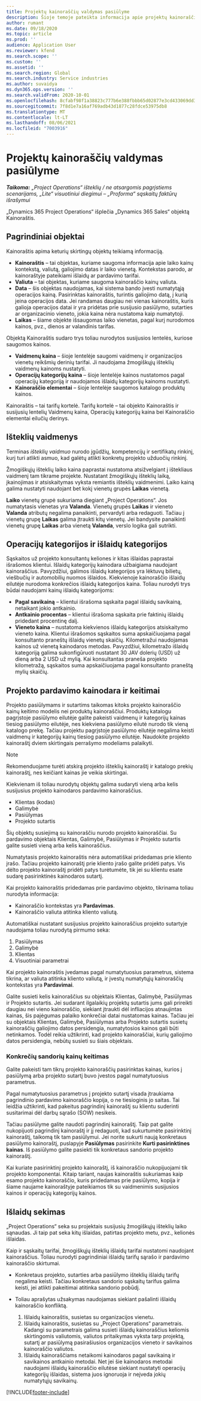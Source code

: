```yaml
---
title: Projektų kainoraščių valdymas pasiūlyme
description: Šioje temoje pateikta informacija apie projektų kainoraščio objektą.
author: rumant
ms.date: 09/18/2020
ms.topic: article
ms.prod: ''
audience: Application User
ms.reviewer: kfend
ms.search.scope: ''
ms.custom: ''
ms.assetid: ''
ms.search.region: Global
ms.search.industry: Service industries
ms.author: suvaidya
ms.dyn365.ops.version: ''
ms.search.validFrom: 2020-10-01
ms.openlocfilehash: 8cfabf98f1a38823c777b6e388fbbb65d02877e3cd433069dd3845c292f2b277
ms.sourcegitcommit: 7f8d1e7a16af769adb43d1877c28fdce53975db8
ms.translationtype: MT
ms.contentlocale: lt-LT
ms.lasthandoff: 08/06/2021
ms.locfileid: "7003916"
---
```

# <a name="manage-project-price-lists-on-a-quote"></a>Projektų kainoraščių valdymas pasiūlyme

_**Taikoma:** „Project Operations“ išteklių / ne atsargomis pagrįstiems scenarijams, „Lite“ visuotiniui diegimui – „Proforma“ sąskaitų faktūrų išrašymui_

„Dynamics 365 Project Operations“ išplečia „Dynamics 365 Sales“ objektą Kainoraštis. 

## <a name="key-entities"></a>Pagrindiniai objektai

Kainoraštis apima keturių skirtingų objektų teikiamą informaciją.

- **Kainoraštis** – tai objektas, kuriame saugoma informacija apie laiko kainų kontekstą, valiutą, galiojimo datas ir laiko vienetą. Kontekstas parodo, ar kainoraštyje pateikiami išlaidų ar pardavimo tarifai. 
- **Valiuta** – tai objektas, kuriame saugoma kainoraščio kainų valiuta. 
- **Data** – šis objektas naudojamas, kai sistema bando įvesti numatytąją operacijos kainą. Pasirinktas kainoraštis, turintis galiojimo datą, į kurią įeina operacijos data. Jei randamas daugiau nei vienas kainoraštis, kuris galioja operacijos datai ir yra pridėtas prie susijusio pasiūlymo, sutarties ar organizacinio vieneto, jokia kaina nėra nustatoma kaip numatytoji. 
- **Laikas** – šiame objekte išsaugomas laiko vienetas, pagal kurį nurodomos kainos, pvz., dienos ar valandinis tarifas. 

Objektą Kainoraštis sudaro trys toliau nurodytos susijusios lentelės, kuriose saugomos kainos.

  - **Vaidmenų kaina** – šioje lentelėje saugomi vaidmenų ir organizacijos vienetų reikšmių derinių tarifai. Ji naudojama žmogiškųjų išteklių vaidmenų kainoms nustatyti.
  - **Operacijų kategorijų kaina** – šioje lentelėje kainos nustatomos pagal operacijų kategoriją ir naudojamos išlaidų kategorijų kainoms nustatyti.
  - **Kainoraščio elementai** – šioje lentelėje saugomos katalogo produktų kainos.
 
Kainoraštis – tai tarifų kortelė. Tarifų kortelė – tai objekto Kainoraštis ir susijusių lentelių Vaidmenų kaina, Operacijų kategorijų kaina bei Kainoraščio elementai eilučių derinys.

## <a name="resource-roles"></a>Išteklių vaidmenys

Terminas *išteklių vaidmuo* nurodo įgūdžių, kompetencijų ir sertifikatų rinkinį, kurį turi atlikti asmuo, kad galėtų atlikti konkretų projekto užduočių rinkinį.

Žmogiškųjų išteklių laiko kaina paprastai nustatoma atsižvelgiant į ištekliaus vaidmenį tam tikrame projekte. Nustatant žmogiškųjų išteklių laiką, įkainojimas ir atsiskaitymas vyksta remiantis išteklių vaidmenimi. Laiko kainą galima nustatyti naudojant bet kokį vienetų grupės **Laikas** vienetą.

**Laiko** vienetų grupė sukuriama diegiant „Project Operations“. Jos numatytasis vienetas yra **Valanda**. Vienetų grupės **Laikas** ir vieneto **Valanda** atributų negalima panaikinti, pervardyti arba redaguoti. Tačiau į vienetų grupę **Laikas** galima įtraukti kitų vienetų. Jei bandysite panaikinti vienetų grupę **Laikas** arba vienetą **Valanda**, verslo logika gali sutrikti.
 
## <a name="transaction-categories-and-expense-categories"></a>Operacijų kategorijos ir išlaidų kategorijos

Sąskaitos už projekto konsultantų keliones ir kitas išlaidas paprastai išrašomos klientui. Išlaidų kategorijų kainodara užbaigiama naudojant kainoraščius. Pavyzdžiui, galimos išlaidų kategorijos yra lėktuvų bilietų, viešbučių ir automobilių nuomos išlaidos. Kiekvienoje kainoraščio išlaidų eilutėje nurodoma konkrečios išlaidų kategorijos kaina. Toliau nurodyti trys būdai naudojami kainų išlaidų kategorijoms:

- **Pagal savikainą** – klientui išrašoma sąskaita pagal išlaidų savikainą, netaikant jokio antkainio.
- **Antkainio procentas** – klientui išrašoma sąskaita prie faktinių išlaidų pridedant procentinę dalį. 
- **Vieneto kaina** – nustatoma kiekvienos išlaidų kategorijos atsiskaitymo vieneto kaina. Klientui išrašomos sąskaitos suma apskaičiuojama pagal konsultanto praneštų išlaidų vienetų skaičių. Kilometražui naudojamas kainos už vienetą kainodaros metodas. Pavyzdžiui, kilometražo išlaidų kategoriją galima sukonfigūruoti nustatant 30 JAV dolerių (USD) už dieną arba 2 USD už mylią. Kai konsultantas praneša projekto kilometražą, sąskaitos suma apskaičiuojama pagal konsultanto praneštą mylių skaičių.
 
## <a name="project-sales-pricing-and-overrides"></a>Projekto pardavimo kainodara ir keitimai

Projekto pasiūlymams ir sutartims taikomas kitoks projekto kainoraščio kainų keitimo modelis nei produktų kainoraščiui. Produktų katalogu pagrįstoje pasiūlymo eilutėje galite pakeisti vaidmenų ir kategorijų kainas tiesiog pasiūlymo eilutėje, nes kiekviena pasiūlymo eilutė nurodo tik vieną katalogo prekę. Tačiau projektu pagrįstoje pasiūlymo eilutėje negalima keisti vaidmenų ir kategorijų kainų tiesiog pasiūlymo eilutėje. Naudokite projekto kainoraštį dviem skirtingais perrašymo modeliams palaikyti.

> [!NOTE]
> Rekomenduojame turėti atskirą projekto išteklių kainoraštį ir katalogo prekių kainoraštį, nes keičiant kainas jie veikia skirtingai.

Kiekvienam iš toliau nurodytų objektų galima sudaryti vieną arba kelis susijusius projekto kainodaros pardavimo kainoraščius.

- Klientas (kodas) 
- Galimybė 
- Pasiūlymas 
- Projekto sutartis

Šių objektų susiejimą su kainoraščiu nurodo projekto kainoraščiai. Su pardavimo objektais Klientas, Galimybė, Pasiūlymas ir Projekto sutartis galite susieti vieną arba kelis kainoraščius.

Numatytasis projekto kainoraštis nėra automatiškai pridedamas prie kliento įrašo. Tačiau projekto kainoraštį prie kliento įrašo galite pridėti patys. Vis dėlto projekto kainoraštį pridėti patys turėtumėte, tik jei su klientu esate sudarę pasirinktinės kainodaros sutartį. 

Kai projekto kainoraštis pridedamas prie pardavimo objekto, tikrinama toliau nurodyta informacija:

- Kainoraščio kontekstas yra **Pardavimas**. 
- Kainoraščio valiuta atitinka kliento valiutą. 

Automatiškai nustatant susijusius projekto kainoraščius projekto sutartyje naudojama toliau nurodytą pirmumo seka:

1. Pasiūlymas
2. Galimybė
3. Klientas 
4. Visuotiniai parametrai 

Kai projekto kainoraštis įvedamas pagal numatytuosius parametrus, sistema tikrina, ar valiuta atitinka kliento valiutą, ir įvestų numatytųjų kainoraščių kontekstas yra **Pardavimai**.

Galite susieti kelis kainoraščius su objektais Klientas, Galimybė, Pasiūlymas ir Projekto sutartis. Jei sudarant ilgalaikių projektų sutartis jums gali prireikti daugiau nei vieno kainoraščio, siekiant įtraukti dėl infliacijos atnaujintas kainas, šis pajėgumas palaiko konkrečiai datai nustatomas kainas. Tačiau jei su objektais Klientas, Galimybė, Pasiūlymas arba Projekto sutartis susietų kainoraščių galiojimo datos persidengia, numatytosios kainos gali būti netinkamos. Todėl reikia užtikrinti, kad projekto kainoraščiai, kurių galiojimo datos persidengia, nebūtų susieti su šiais objektais.

### <a name="deal-specific-price-overrides"></a>Konkrečių sandorių kainų keitimas

Galite pakeisti tam tikrų projekto kainoraščių pasirinktas kainas, kurios į pasiūlymą arba projekto sutartį buvo įvestos pagal numatytuosius parametrus.

Pagal numatytuosius parametrus į projekto sutartį visada įtraukiama pagrindinio pardavimo kainoraščio kopija, o ne tiesioginis jo saitas. Tai leidžia užtikrinti, kad pakeitus pagrindinį kainoraštį su klientu suderinti susitarimai dėl darbų sąrašo (SOW) nesikeis.

Tačiau pasiūlyme galite naudoti pagrindinį kainoraštį. Taip pat galite nukopijuoti pagrindinį kainoraštį ir jį redaguoti, kad sukurtumėte pasirinktinį kainoraštį, taikomą tik tam pasiūlymui. Jei norite sukurti naują konkretaus pasiūlymo kainoraštį, puslapyje **Pasiūlymas** pasirinkite **Kurti pasirinktines kainas**. Iš pasiūlymo galite pasiekti tik konkretaus sandorio projekto kainoraštį. 

Kai kuriate pasirinktinį projekto kainoraštį, iš kainoraščio nukopijuojami tik projekto komponentai. Kitaip tariant, naujas kainoraštis sukuriamas kaip esamo projekto kainoraščio, kuris pridedamas prie pasiūlymo, kopija ir šiame naujame kainoraštyje pateikiamos tik su vaidmenimis susijusios kainos ir operacijų kategorijų kainos.
  
## <a name="tracking-costs"></a>Išlaidų sekimas

„Project Operations“ seka su projektais susijusių žmogiškųjų išteklių laiko sąnaudas. Ji taip pat seka kitų išlaidas, patirtas projekto metu, pvz., kelionės išlaidas.

Kaip ir sąskaitų tarifai, žmogiškųjų išteklių išlaidų tarifai nustatomi naudojant kainoraščius. Toliau nurodyti pagrindiniai išlaidų tarifų sąrašo ir pardavimo kainoraščio skirtumai.

- Konkretaus projekto, sutarties arba pasiūlymo išteklių išlaidų tarifų negalima keisti. Tačiau konkretaus sandorio sąskaitų tarifus galima keisti, jei atlikti pakeitimai atitinka sandorio pobūdį. 

- Toliau aprašytas užsakymas naudojamas siekiant pašalinti išlaidų kainoraščio konfliktą.

    1. Išlaidų kainoraštis, susietas su organizacijos vienetu.
    2. Išlaidų kainoraštis, susietas su „Project Operations“ parametrais. Kadangi su parametrais galima susieti išlaidų kainoraščius keliomis skirtingomis valiutomis, valiutos pritaikymas vyksta tarp projektą, sutartį ar pasiūlymą pasirašiusios organizacijos vieneto ir savikainos kainoraščio valiutos.
    3. Išlaidų kainoraščiams netaikomi kainodaros pagal savikainą ir savikainos antkainio metodai. Net jei šie kainodaros metodai naudojami išlaidų kainoraščio eilutėse siekiant nustatyti operacijų kategorijų išlaidas, sistema juos ignoruoja ir neįveda jokių numatytųjų savikainų.


[!INCLUDE[footer-include](../includes/footer-banner.md)]